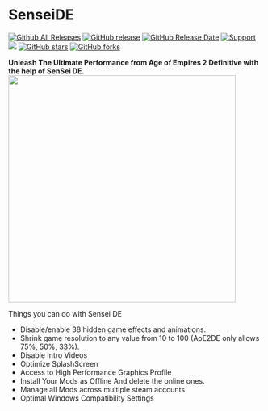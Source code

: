 # SenseiDE
[![Github All Releases](https://img.shields.io/github/downloads/gregstein/SenseiDE/total.svg)](https://github.com/gregstein/SenseiDE/releases)
[![GitHub release](https://img.shields.io/github/release/gregstein/SenseiDE/all.svg)](https://github.com/gregstein/SenseiDE/releases)
[![GitHub Release Date](https://img.shields.io/github/release-date-pre/gregstein/SenseiDE.svg)](https://github.com/gregstein/SenseiDE/releases)
[![Support](https://img.shields.io/badge/Donate-PayPal-green.svg)](https://streamlabs.com/gregstein_)
[<img src="https://discordapp.com/api/guilds/452492146100928515/widget.png?style=shield">](https://discordapp.com/invite/jdCgCyx)
[![GitHub stars](https://img.shields.io/github/stars/gregstein/SenseiDE.svg)](https://github.com/gregstein/SenseiDE/stargazers)
[![GitHub forks](https://img.shields.io/github/forks/gregstein/SenseiDE.svg)](https://github.com/gregstein/SenseiDE/network)

**Unleash The Ultimate Performance from Age of Empires 2 Definitive with the help of SenSei DE.**
<img src="https://i.imgur.com/VtyWcAh.jpg" width="450" >

Things you can do with Sensei DE

- Disable/enable 38 hidden game effects and animations.
- Shrink game resolution to any value from 10 to 100 (AoE2DE only allows 75%, 50%, 33%).
- Disable Intro Videos
- Optimize SplashScreen
- Access to High Performance Graphics Profile
- Install Your Mods as Offline And delete the online ones.
- Manage all Mods across multiple steam accounts.
- Optimal Windows Compatibility Settings
